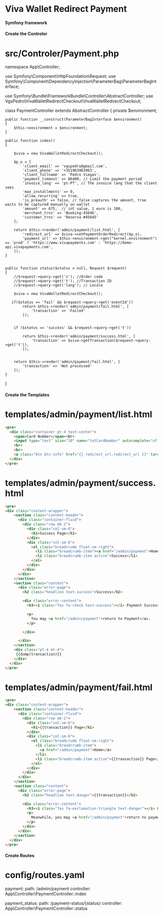 # Viva Wallet Redirect Payment

#### Symfony framework

#### Create the Controler

# src/Controler/Payment.php

namespace App\Controller;

use Symfony\Component\HttpFoundation\Request;
use Symfony\Component\DependencyInjection\ParameterBag\ParameterBagInterface;

use Symfony\Bundle\FrameworkBundle\Controller\AbstractController;
use VgsPedro\VivaWalletRedirectCheckout\VivaWalletRedirectCheckout;

class PaymentController extends AbstractController
{
    private $environment;
    
    public function __construct(ParameterBagInterface $environment)
    {
        $this->environment = $environment;
    }

    public function index()
    {

        $viva = new VivaWalletRedirectCheckout();

        $p_o = [
            'client_email' => 'vgspedro@gmail.com',
            'client_phone' => '+351963963963',
            'client_fullname' => 'Pedro Viegas',
            'payment_timeout' => 86400, // Limit the payment period
            'invoice_lang' => 'pt-PT', // The invoice lang that the client sees
            'max_installments' => 0,
            'allow_recurring' => true,
            'is_preauth' => false, // false captures the amount, true waits to be captured manually on wallet
            'amount' => 675,  // int value, 1 euro is 100,
            'merchant_trns' => 'Booking:45646',
            'customer_trns' => 'Reserva #45645'
        ];

        return $this->render('admin/payment/list.html', [
            'redirect_url' => $viva->setPaymentOrderRedirect($p_o),
            'payment_url' => $this->environment->get("kernel.environment") == 'prod' ? 'https://www.vivapayments.com' : 'https://demo-api.vivapayments.com',
        ]);
    }


    public function status($status = null, Request $request)
    {       
        //$request->query->get('s'); //Order code
        //$request->query->get('t'); //Transaction ID
        //$request->query->get('lang'); // Locale

        $viva = new VivaWalletRedirectCheckout();

       if($status == 'fail' && $request->query->get('eventId'))
            return $this->render('admin/payment/fail.html', [
                'transaction' => 'Failed'
            ]);


        if ($status == 'success' && $request->query->get('t'))

            return $this->render('admin/payment/success.html', [
                'transaction' => $viva->getTransaction($request->query->get('t')),
            ]);

        
        return $this->render('admin/payment/fail.html', [
            'transaction' => 'Not processed'
        ]);
    }

}

#### Create the Templates

# templates/admin/payment/list.html
```html
<pre>
  <div class="container pt-4 text-center">
    <span>Card Number</span><br>
    <input type="text" size="20" name="txtCardNumber" autocomplete="off" data-vp="cardnumber" value="4111111111111111" />
    <br>
    <br>
    <a class="btn btn-info" href="{{ redirect_url.redirect_url }}" target="_blank">Redirect Pay now</a>
  </div>
</pre>
```
# templates/admin/payment/success.html

```html
<pre>
<div class="content-wrapper">
    <section class="content-header">
      <div class="container-fluid">
        <div class="row mb-2">
          <div class="col-sm-6">
            <h1>Success Page</h1>
          </div>
          <div class="col-sm-6">
            <ol class="breadcrumb float-sm-right">
              <li class="breadcrumb-item"><a href="/admin/payment">Home</a></li>
              <li class="breadcrumb-item active">Success</li>
            </ol>
          </div>
        </div>
      </div>
    </section>
    <section class="content">
      <div class="error-page">
        <h2 class="headline text-success">Success</h2>

        <div class="error-content">
          <h3><i class="fas fa-check text-success"></i> Payment Successful.</h3>

          <p>
            You may <a href="/admin/payment">return to Payment</a>.
          </p>

        </div>

      </div>       
    </section>
    <div class="pt-4 mt-4">
     {{dump(transaction)}}
    </div>
  </div>
</pre>
```
# templates/admin/payment/fail.html

```html
<pre>
<div class="content-wrapper">
    <section class="content-header">
      <div class="container-fluid">
        <div class="row mb-2">
          <div class="col-sm-6">
            <h1>{{transaction}} Page</h1>
          </div>
          <div class="col-sm-6">
            <ol class="breadcrumb float-sm-right">
              <li class="breadcrumb-item">
                <a href="/admin/payment">Home</a>
              </li>
              <li class="breadcrumb-item active">{{transaction}} Page</li>
            </ol>
          </div>
        </div>
      </div>
    </section>
    <section class="content">
      <div class="error-page">
        <h2 class="headline text-danger">{{transaction}}</h2>

        <div class="error-content">
          <h3><i class="fas fa-exclamation-triangle text-danger"></i> Oops! Something went wrong. <br> Transaction {{transaction}}!</h3>
          <p>
            Meanwhile, you may <a href="/admin/payment">return to payment</a>.
          </p>
        </div>
      </div>
    </section>
  </div>
</pre>
```
#### Create Routes

# config/routes.yaml

payment:
    path: /admin/payment
    controller: App\Controller\PaymentController::index

payment_status:
    path: /payment-status/{status}
    controller: App\Controller\PaymentController::status